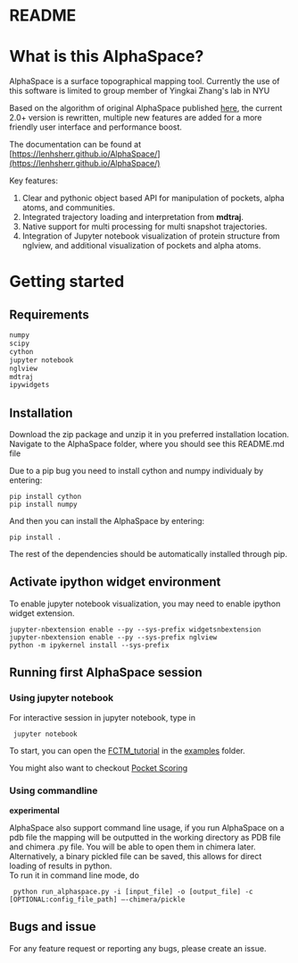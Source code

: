 # README

# What is this AlphaSpace?
AlphaSpace is a surface topographical mapping tool.
Currently the use of this software is limited to group member of Yingkai Zhang's lab in NYU

Based on the algorithm of original AlphaSpace published [here](http://pubs.acs.org/doi/abs/10.1021/acs.jcim.5b00103), the current 2.0+ version is rewritten, multiple new features are added for a more friendly user interface and performance boost. 

The documentation can be found at [https://lenhsherr.github.io/AlphaSpace/](https://lenhsherr.github.io/AlphaSpace/)

Key features:
1. Clear and pythonic object based API for manipulation of pockets, alpha atoms, and communities. 
2. Integrated trajectory loading and interpretation from **mdtraj**.
3. Native support for multi processing for multi snapshot trajectories. 
4. Integration of Jupyter notebook visualization of protein structure from nglview, and additional visualization of pockets and alpha atoms. 

# Getting started

## Requirements
```python 3.6
numpy
scipy
cython
jupyter notebook
nglview
mdtraj
ipywidgets
```

## Installation
Download the zip package and unzip it in you preferred installation location.
Navigate to the AlphaSpace folder, where you should see this README.md file

Due to a pip bug you need to install cython and numpy individualy by entering:
```
pip install cython
pip install numpy
```
And then you can install the AlphaSpace by entering:
```
pip install .
```
The rest of the dependencies should be automatically installed through pip.



## Activate ipython widget environment
To enable jupyter notebook visualization, you may need to enable ipython widget extension. 
```
jupyter-nbextension enable --py --sys-prefix widgetsnbextension
jupyter-nbextension enable --py --sys-prefix nglview
python -m ipykernel install --sys-prefix
```

## Running first AlphaSpace session

### Using jupyter notebook

For interactive session in jupyter notebook, type in
```
 jupyter notebook 
```
To start, you can open the [FCTM_tutorial](examples/FCTM_tutorial.ipynb) in the [examples](examples) folder.

You might also want to checkout [Pocket Scoring](examples/PocketScoring.ipynb)

### Using commandline

__experimental__

AlphaSpace also support command line usage, if you run AlphaSpace on a pdb file the mapping will be outputted in the working directory as PDB file and chimera .py file. You will be able to open them in chimera later. Alternatively, a binary pickled file can be saved, this allows for direct loading of results in python.   
To run it in command line mode, do
```
 python run_alphaspace.py -i [input_file] -o [output_file] -c [OPTIONAL:config_file_path] —-chimera/pickle
```

## Bugs and issue
For any feature request or reporting any bugs, please create an issue.
